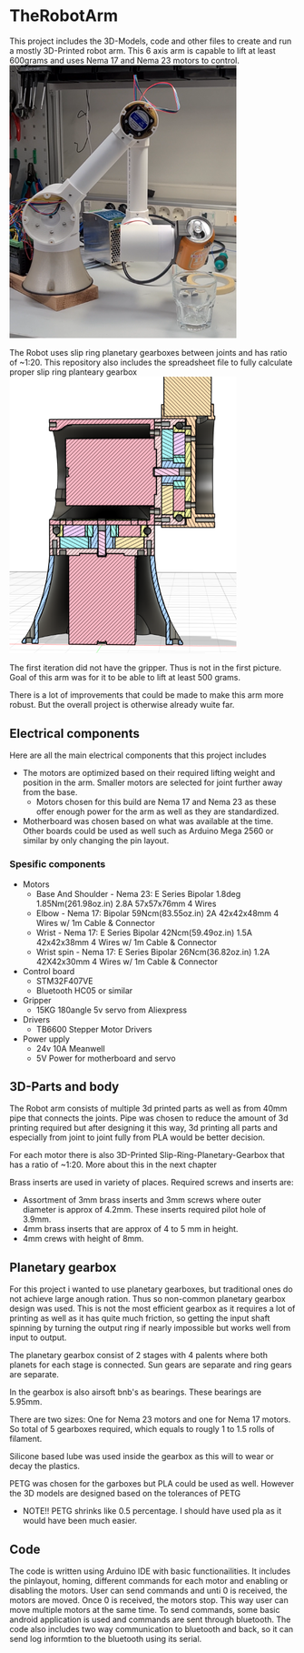 # TheRobotArm
This project includes the 3D-Models, code and other files to create and run a mostly 3D-Printed robot arm. This 6 axis arm is capable to lift at least 600grams and uses Nema 17 and Nema 23 motors to control.
<img src="/Pictures/RobotArmFull.png" width="400"/>

The Robot uses slip ring planetary gearboxes between joints and has ratio of ~1:20. This repository also includes the spreadsheet file to fully calculate proper slip ring planteary gearbox
<img src="/Pictures/Base-skeleton.png" width="400"/>

The first iteration did not have the gripper. Thus is not in the first picture. Goal of this arm was for it to be able to lift at least 500 grams. 

There is a lot of improvements that could be made to make this arm more robust. But the overall project is otherwise already wuite far.

## Electrical components
Here are all the main electrical components that this project includes
- The motors are optimized based on their required lifting weight and position in the arm. Smaller motors are selected for joint further away from the base. 
    - Motors chosen for this build are Nema 17 and Nema 23 as these offer enough power for the arm as well as they are standardized.
- Motherboard was chosen based on what was available at the time. Other boards could be used as well such as Arduino Mega 2560 or similar by only changing the pin layout.

### Spesific components
- Motors
    - Base And Shoulder - Nema 23: E Series Bipolar 1.8deg 1.85Nm(261.98oz.in) 2.8A 57x57x76mm 4 Wires
    - Elbow - Nema 17: Bipolar 59Ncm(83.55oz.in) 2A 42x42x48mm 4 Wires w/ 1m Cable & Connector
    - Wrist - Nema 17: E Series Bipolar 42Ncm(59.49oz.in) 1.5A 42x42x38mm 4 Wires w/ 1m Cable & Connector
    - Wrist spin - Nema 17: E Series Bipolar 26Ncm(36.82oz.in) 1.2A 42X42x30mm 4 Wires w/ 1m Cable & Connector
- Control board
    - STM32F407VE 
    - Bluetooth HC05 or similar
- Gripper
    - 15KG 180angle 5v servo from Aliexpress
- Drivers
    - TB6600 Stepper Motor Drivers
- Power upply
    - 24v 10A Meanwell
    - 5V Power for motherboard and servo

## 3D-Parts and body
The Robot arm consists of multiple 3d printed parts as well as from 40mm pipe that connects the joints. Pipe was chosen to reduce the amount of 3d printing required but after designing it this way, 3d printing all parts and especially from joint to joint fully from PLA would be better decision.

For each motor there is also 3D-Printed Slip-Ring-Planetary-Gearbox that has a ratio of ~1:20. More about this in the next chapter

Brass inserts are used in variety of places. Required screws and inserts are:
- Assortment of 3mm brass inserts and 3mm screws where outer diameter is approx of 4.2mm. These inserts required pilot hole of 3.9mm.
- 4mm brass inserts that are approx of 4 to 5 mm in height. 
- 4mm crews with height of 8mm. 


## Planetary gearbox
For this project i wanted to use planetary gearboxes, but traditional ones do not achieve large anough ration. Thus so non-common planetary gearbox design was used. This is not the most efficient gearbox as it requires a lot of printing as well as it has quite much friction, so getting the input shaft spinning by turning the output ring if nearly impossible but works well from input to output. 

The planetary gearbox consist of 2 stages with 4 palents where both planets for each stage is connected. Sun gears are separate and ring gears are separate. 

In the gearbox is also airsoft bnb's as bearings. These bearings are 5.95mm. 

There are two sizes: One for Nema 23 motors and one for Nema 17 motors. So total of 5 gearboxes required, which equals to rougly 1 to 1.5 rolls of filament. 

Silicone based lube was used inside the gearbox as this will to wear or decay the plastics.

PETG was chosen for the garboxes but PLA could be used as well. However the 3D models are designed based on the tolerances of PETG
- NOTE!! PETG shrinks like 0.5 percentage. I should have used pla as it would have been much easier.

## Code 
The code is written using Arduino IDE with basic functionailities. It includes the pinlayout, homing, different commands for each motor and enabling or disabling the motors. User can send commands and unti 0 is received, the motors are moved. Once 0 is received, the motors stop. This way user can move multiple motors at the same time. To send commands, some basic android application is used and commands are sent through bluetooth. The code also includes two way communication to bluetooth and back, so it can send log informtion to the bluetooth using its serial. 


